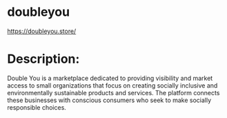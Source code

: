 # doubleyou
https://doubleyou.store/

# Description: 

Double You is a marketplace dedicated to providing visibility and market access to small organizations that focus on creating socially inclusive and environmentally sustainable products and services. The platform connects these businesses with conscious consumers who seek to make socially responsible choices. 
